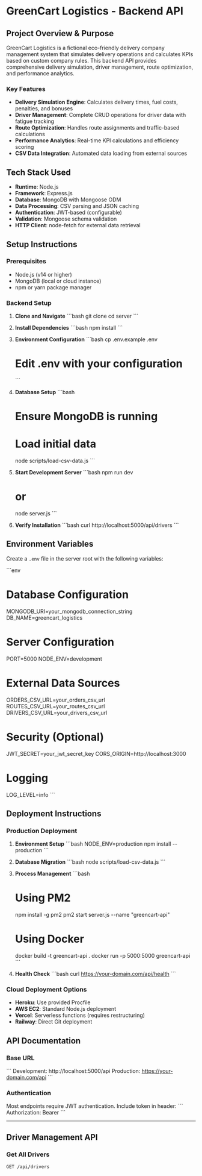 # GreenCart Logistics - Backend API

## Project Overview & Purpose

GreenCart Logistics is a fictional eco-friendly delivery company management system that simulates delivery operations and calculates KPIs based on custom company rules. This backend API provides comprehensive delivery simulation, driver management, route optimization, and performance analytics.

### Key Features
- **Delivery Simulation Engine**: Calculates delivery times, fuel costs, penalties, and bonuses
- **Driver Management**: Complete CRUD operations for driver data with fatigue tracking
- **Route Optimization**: Handles route assignments and traffic-based calculations
- **Performance Analytics**: Real-time KPI calculations and efficiency scoring
- **CSV Data Integration**: Automated data loading from external sources

## Tech Stack Used

- **Runtime**: Node.js
- **Framework**: Express.js
- **Database**: MongoDB with Mongoose ODM
- **Data Processing**: CSV parsing and JSON caching
- **Authentication**: JWT-based (configurable)
- **Validation**: Mongoose schema validation
- **HTTP Client**: node-fetch for external data retrieval

## Setup Instructions

### Prerequisites
- Node.js (v14 or higher)
- MongoDB (local or cloud instance)
- npm or yarn package manager

### Backend Setup

1. **Clone and Navigate**
   \`\`\`bash
   git clone <repository-url>
   cd server
   \`\`\`

2. **Install Dependencies**
   \`\`\`bash
   npm install
   \`\`\`

3. **Environment Configuration**
   \`\`\`bash
   cp .env.example .env
   # Edit .env with your configuration
   \`\`\`

4. **Database Setup**
   \`\`\`bash
   # Ensure MongoDB is running
   # Load initial data
   node scripts/load-csv-data.js
   \`\`\`

5. **Start Development Server**
   \`\`\`bash
   npm run dev
   # or
   node server.js
   \`\`\`

6. **Verify Installation**
   \`\`\`bash
   curl http://localhost:5000/api/drivers
   \`\`\`

## Environment Variables

Create a `.env` file in the server root with the following variables:

\`\`\`env
# Database Configuration
MONGODB_URI=your_mongodb_connection_string
DB_NAME=greencart_logistics

# Server Configuration
PORT=5000
NODE_ENV=development

# External Data Sources
ORDERS_CSV_URL=your_orders_csv_url
ROUTES_CSV_URL=your_routes_csv_url
DRIVERS_CSV_URL=your_drivers_csv_url

# Security (Optional)
JWT_SECRET=your_jwt_secret_key
CORS_ORIGIN=http://localhost:3000

# Logging
LOG_LEVEL=info
\`\`\`

## Deployment Instructions

### Production Deployment

1. **Environment Setup**
   \`\`\`bash
   NODE_ENV=production
   npm install --production
   \`\`\`

2. **Database Migration**
   \`\`\`bash
   node scripts/load-csv-data.js
   \`\`\`

3. **Process Management**
   \`\`\`bash
   # Using PM2
   npm install -g pm2
   pm2 start server.js --name "greencart-api"
   
   # Using Docker
   docker build -t greencart-api .
   docker run -p 5000:5000 greencart-api
   \`\`\`

4. **Health Check**
   \`\`\`bash
   curl https://your-domain.com/api/health
   \`\`\`

### Cloud Deployment Options
- **Heroku**: Use provided Procfile
- **AWS EC2**: Standard Node.js deployment
- **Vercel**: Serverless functions (requires restructuring)
- **Railway**: Direct Git deployment

## API Documentation

### Base URL
\`\`\`
Development: http://localhost:5000/api
Production: https://your-domain.com/api
\`\`\`

### Authentication
Most endpoints require JWT authentication. Include token in header:
\`\`\`
Authorization: Bearer <your-jwt-token>
\`\`\`

---

## Driver Management API

### Get All Drivers
```http
GET /api/drivers
